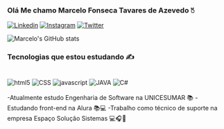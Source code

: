 ### Olá Me chamo Marcelo Fonseca Tavares de Azevedo 🖔
[![Linkedin](https://img.shields.io/badge/LinkedIn-0077B5?style=for-the-badge&logo=linkedin&logoColor=white)](https://www.linkedin.com/in/marcelo-fonseca-tavares-de-azevedo-79a787206/)
[![Instagram](https://img.shields.io/badge/Instagram-E4405F?style=for-the-badge&logo=instagram&logoColor=white)](https://www.instagram.com/marcelof.azevedo/)
[![Twitter](https://img.shields.io/badge/Twitter-1DA1F2?style=for-the-badge&logo=twitter&logoColor=white)](https://twitter.com/ApenasHan)

![Marcelo's GitHub stats](https://github-readme-stats.vercel.app/api?username=Marzevedo&show_icons=true&theme=dracula)

### Tecnologias que estou estudando ✍️

<div style="display: inline_block"><br/>
  <img align="center" alt="html5" src="https://img.shields.io/badge/HTML5-E34F26?style=for-the-badge&logo=html5&logoColor=white"/>
  <img align="center" alt="CSS" src="https://img.shields.io/badge/CSS3-1572B6?style=for-the-badge&logo=css3&logoColor=white"/>
  <img align="center" alt="javascript" src="https://img.shields.io/badge/JavaScript-F7DF1E?style=for-the-badge&logo=javascript&logoColor=black"/>
  <img align="center" alt="JAVA" src="https://img.shields.io/badge/Java-ED8B00?style=for-the-badge&logo=openjdk&logoColor=white"/>
  <img align="center" alt="C#" src="https://img.shields.io/badge/C%23-239120?style=for-the-badge&logo=c-sharp&logoColor=white"/>
  </div>
  <br>
  -Atualmente estudo Engenharia de Software na UNICESUMAR 📚
  -Estudando front-end na Alura 📚💻
  -Trabalho como técnico de suporte na empresa Espaço Solução Sistemas 💻🎧🏡
